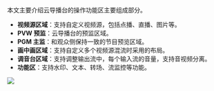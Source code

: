 本文主要介绍云导播台的操作功能区主要组成部分。

-  **视频源区域**：支持自定义视频源，包括点播、直播、图片等。
-  **PVW 预监**：云导播台的预监区域。
-  **PGM 主监**：和观众侧保持一致的节目预览区域。
-  **画中画区域**：支持自定义多个视频源混流时采用的布局。
-  **调音台区域**：支持调整输出流中，每个输入流的音量，支持音视频分离。
-  **功能区**：支持水印、文本、转场、流监控等功能。


![](https://main.qcloudimg.com/raw/b8083f8cf90d63fb4f6a475439db3411.png)
